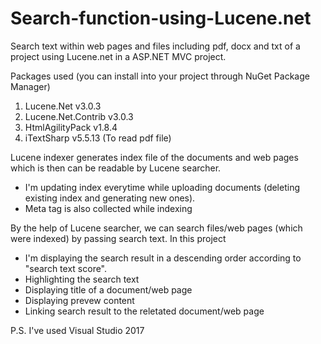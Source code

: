 # Search-function-using-Lucene.net
Search text within web pages and files including pdf, docx and txt of a project using Lucene.net in a ASP.NET MVC project.

Packages used (you can install into your project through NuGet Package Manager)
1. Lucene.Net v3.0.3
2. Lucene.Net.Contrib v3.0.3
3. HtmlAgilityPack v1.8.4
4. iTextSharp v5.5.13 (To read pdf file)

Lucene indexer generates index file of the documents and web pages which is then can be readable by Lucene searcher.
- I'm updating index everytime while uploading documents (deleting existing index and generating new ones).
- Meta tag is also collected while indexing

By the help of Lucene searcher, we can search files/web pages (which were indexed) by passing search text.
In this project
- I'm displaying the search result in a descending order according to "search text score".
- Highlighting the search text
- Displaying title of a document/web page
- Displaying prevew content
- Linking search result to the reletated document/web page

P.S. I've used Visual Studio 2017